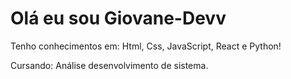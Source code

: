 # Olá eu sou Giovane-Devv
Tenho conhecimentos em: Html, Css, JavaScript, React e Python! 

Cursando: Análise desenvolvimento de sistema.

